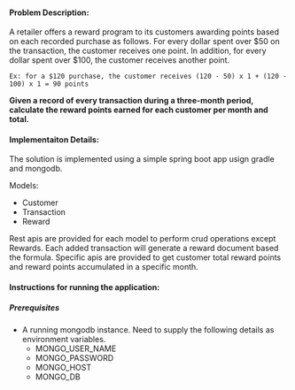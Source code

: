 #### **Problem Description:**
A retailer offers a reward program to its customers awarding points based on each recorded
purchase as follows. For every dollar spent over $50 on the transaction, the customer receives one point. In addition, for every dollar spent over $100, the customer receives another point.

`Ex: for a $120 purchase, the customer receives
(120 - 50) x 1 + (120 - 100) x 1 = 90 points`

**Given a record of every transaction during a three-month period, calculate the reward points
earned for each customer per month and total.**

#### **Implementaiton Details:**
The solution is implemented using a simple spring boot app usign gradle and mongodb.

Models:
* Customer
* Transaction
* Reward

Rest apis are provided for each model to perform crud operations except Rewards. Each added transaction will generate a reward document based the formula.
Specific apis are provided to get customer total reward points and reward points accumulated in a specific month.

#### **Instructions for running the application:**

##### **Prerequisites**
* A running mongodb instance. Need to supply the following details as environment variables.
    * MONGO_USER_NAME
    * MONGO_PASSWORD
    * MONGO_HOST
    * MONGO_DB

    

